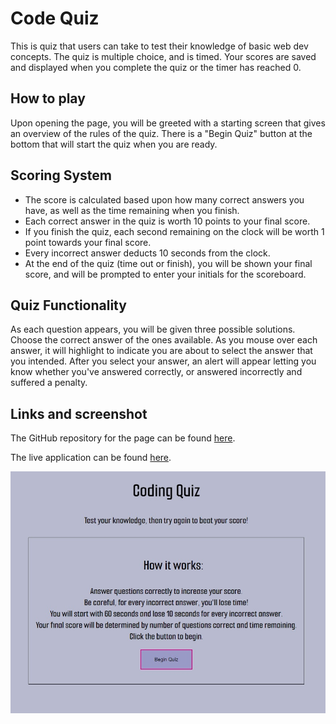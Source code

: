 # Code Quiz

This is quiz that users can take to test their knowledge of basic web dev concepts. The quiz is multiple choice, and is timed. Your scores are saved and displayed when you complete the quiz or the timer has reached 0. 

## How to play
Upon opening the page, you will be greeted with a starting screen that gives an overview of the rules of the quiz. There is a "Begin Quiz" button at the bottom that will start the quiz when you are ready.

## Scoring System
* The score is calculated based upon how many correct answers you have, as well as the time remaining when you finish. 
* Each correct answer in the quiz is worth 10 points to your final score.
* If you finish the quiz, each second remaining on the clock will be worth 1 point towards your final score. 
* Every incorrect answer deducts 10 seconds from the clock. 
* At the end of the quiz (time out or finish), you will be shown your final score, and will be prompted to enter your initials for the scoreboard. 

## Quiz Functionality
As each question appears, you will be given three possible solutions. Choose the correct answer of the ones available. As you mouse over each answer, it will highlight to indicate you are about to select the answer that you intended. After you select your answer, an alert will appear letting you know whether you've answered correctly, or answered incorrectly and suffered a penalty. 

## Links and screenshot
The GitHub repository for the page can be found [here](https://github.com/auscarter17/Code-Challenge). 

The live application can be found [here](https://auscarter17.github.io/Code-Challenge/).

![screenshot of webpage](/assets/images/codequizscreenshot.jpg)